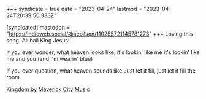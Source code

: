 +++
syndicate = true
date = "2023-04-24"
lastmod = "2023-04-24T20:39:50.333Z"

[syndicated]
mastodon = "https://indieweb.social/@acbilson/110255721145781273"
+++
Loving this song. All hail King Jesus!

If you ever wonder,
what heaven looks like,
it's lookin' like me
it's lookin' like me and you
(and I'm wearin' blue)

If you ever question,
what heaven sounds like
Just let it fill,
just let it fill the room.

[Kingdom by Maverick City Music](https://www.youtube.com/watch?v=13PYVofBFRc)